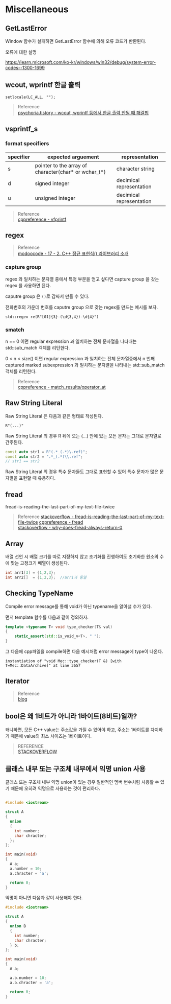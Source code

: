 # Miscellaneous

## GetLastError

Window 함수가 실패하면 GetLastError 함수에 의해 오류 코드가 반환된다.

오류에 대한 설명

https://learn.microsoft.com/ko-kr/windows/win32/debug/system-error-codes--1300-1699

## wcout, wprintf 한글 출력

```
setlocale(LC_ALL, "");
```

> Reference  
> [psychoria.tistory - wcout, wprintf 등에서 한글 출력 안될 때 해결법](https://psychoria.tistory.com/132)  

## vsprintf_s

### format specifiers

|specifier|expected arguement|representation|
|---|---|---|
|s|pointer to the array of character(char* or wchar_t*)|character string|
|d|signed integer|decimical representation|
|u|unsigned integer| decimical representation|

> Reference  
> [cppreference - vfprintf](https://en.cppreference.com/w/c/io/vfprintf)  

## regex

> Reference  
> [modoocode - 17 - 2. C++ 정규 표현식(<regex>) 라이브러리 소개](https://modoocode.com/303#google_vignette)  

### capture group

regex 와 일치하는 문자열 중에서 특정 부분을 얻고 싶다면 capture group 을 갖는 regex 를 사용하면 된다.

caputre group 은 `()`로 감싸서 만들 수 있다.

전화번호의 가운데 번호를 caputre group 으로 갖는 regex를 만드는 예시를 보자.

```
std::regex re(R"[01]{3}-(\d{3,4})-\d{4}")
```

### smatch

n == 0 이면 regular expression 과 일치하는 전체 문자열을 나타내는 std::sub_match 객체를 리턴한다.

0 < n < size() 이면 regular expression 과 일치하는 전체 문자열중에서 n 번째 captured marked subexpression 과 일치하는 문자열을 나타내는 std::sub_match 객체를 리턴한다.



> Reference  
> [cppreference - match_results/operator_at](https://en.cppreference.com/w/cpp/regex/match_results/operator_at)  

## Raw String Literal

Raw String Literal 은 다음과 같은 형태로 작성된다.

```
R"(...)"
```

Raw String Literal 의 경우 R 뒤에 오는 (...) 안에 있는 모든 문자는 그대로 문자열로 간주된다.

```cpp
const auto str1 = R"(.*_(.*)\.ref)"; 
const auto str2 = ".*_(.*)\\.ref";
// str1 == str2
```

Raw String Literal 의 경우 특수 문자들도 그대로 표현할 수 있어 특수 문자가 많은 문자열을 표현할 때 유용하다.


## fread

fread-is-reading-the-last-part-of-my-text-file-twice

> Reference
> [stackoverflow - fread-is-reading-the-last-part-of-my-text-file-twice](https://stackoverflow.com/questions/76246014/fread-is-reading-the-last-part-of-my-text-file-twice)
> [cppreference - fread](https://en.cppreference.com/w/c/io/fread)  
> [stackoverflow - why-does-fread-always-return-0](https://stackoverflow.com/questions/3594475/why-does-fread-always-return-0)  

## Array
배열 선언 시 배열 크기를 따로 지정하지 않고 초기화를 진행하여도 초기화한 원소의 수에 맞는 고정크기 배열이 생성된다.

```cpp
int arr1[3] = {1,2,3};
int arr2[]  = {1,2,3};  //arr1과 동일
```


## Checking TypeName
Compile error message를 통해 void가 아닌 typename을 알아낼 수가 있다.

먼저 template 함수를 다음과 같이 정의하자.

```cpp
template <typename T> void type_checker(T& val)
{
	static_assert(std::is_void_v<T>, " ");
}
```

그 다음에 cpp파일을 compile하면 다음 예시처럼 error message에 type이 나온다.

```
instantiation of "void Mec::type_checker(T &) [with T=Mec::DataArchive]" at line 3657
```

## Iterator

> Reference   
> [blog](https://www.internalpointers.com/post/writing-custom-iterators-modern-cpp)


## bool은 왜 1비트가 아니라 1바이트(8비트)일까?
왜냐하면, 모든 C++ value는 주소값을 가질 수 있어야 하고, 주소는 1바이트를 차지하기 때문에 value의 최소 사이즈는 1바이트이다.

> REFERENCE   
> [STACKOVERFLOW](https://stackoverflow.com/questions/2064550/c-why-bool-is-8-bits-long)  


## 클래스 내부 또는 구조체 내부에서 익명 union 사용
클래스 또는 구조체 내부 익명 union이 있는 경우 일반적인 멤버 변수처럼 사용할 수 있기 때문에 오히려 익명으로 사용하는 것이 편리하다.

```cpp

#include <iostream>

struct A
{
  union
  {
    int number;
    char chracter;
  };
};

int main(void)
{
  A a;
  a.number = 10;
  a.chracter = 'a';

  return 0;
}

```

익명이 아니면 다음과 같이 사용해야 한다.

```cpp
#include <iostream>

struct A
{
  union B
  {
    int number;
    char chracter;
  } b;
};

int main(void)
{
  A a;

  a.b.number = 10;
  a.b.chracter = 'a';

  return 0;
}
```

